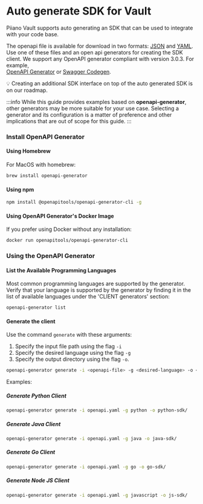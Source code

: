 # Auto generate SDK for Vault

Piiano Vault supports auto generating an SDK that can be used to integrate with your code base.

The openapi file is available for download in two formats: [JSON](@site/static/assets/openapi.json)
and [YAML](@site/static/assets/openapi.yaml). Use one of these files and an open api generators for 
creating the SDK client. We support any OpenAPI generator compliant with version 3.0.3. For example,  
[OpenAPI Generator](https://openapi-generator.tech) or 
[Swagger Codegen](https://swagger.io/tools/swagger-codegen/).

:bulb: Creating an additional SDK interface on top of the auto generated SDK is on our roadmap.

:::info
While this guide provides examples based on **openapi-generator**, other generators 
may be more suitable for your use case. Selecting a generator and its configuration is a matter of preference and other implications that are out of scope for this guide.
:::

### Install OpenAPI Generator
#### Using Homebrew
For MacOS with homebrew:
```bash
brew install openapi-generator
```

#### Using npm
```bash
npm install @openapitools/openapi-generator-cli -g
```

#### Using OpenAPI Generator's Docker Image
If you prefer using Docker without any installation:
```bash
docker run openapitools/openapi-generator-cli
```

### Using the OpenAPI Generator
#### List the Available Programming Languages
Most common programming languages are supported by the generator. Verify that your 
language is supported by the generator by finding it in the list of available languages 
under the 'CLIENT generators' section:
```bash
openapi-generator list
```

#### Generate the client
Use the command `generate` with these arguments:
1. Specify the input file path using the flag `-i`
2. Specify the desired language using the flag `-g`
3. Specify the output directory using the flag `-o`. 
```bash
openapi-generator generate -i <openapi-file> -g <desired-language> -o <output-directory>
```

Examples:

##### Generate Python Client
```bash
openapi-generator generate -i openapi.yaml -g python -o python-sdk/
```

##### Generate Java Client
```bash
openapi-generator generate -i openapi.yaml -g java -o java-sdk/
```

##### Generate Go Client
```bash
openapi-generator generate -i openapi.yaml -g go -o go-sdk/
```

##### Generate Node JS Client
```bash
openapi-generator generate -i openapi.yaml -g javascript -o js-sdk/
```
